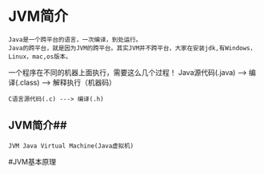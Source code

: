# JVM简介

    Java是一个跨平台的语言，一次编译，到处运行。
    Java的跨平台，就是因为JVM的跨平台。其实JVM并不跨平台，大家在安装jdk,有Windows，Linux，mac,os版本。
  
一个程序在不同的机器上面执行，需要这么几个过程！
Java源代码(.java) --> 编译(.class) --> 解释执行（机器码）

	C语言源代码(.c) ---> 编译(.h)

##  JVM简介##
    JVM Java Virtual Machine(Java虚拟机)
#JVM基本原理
#
